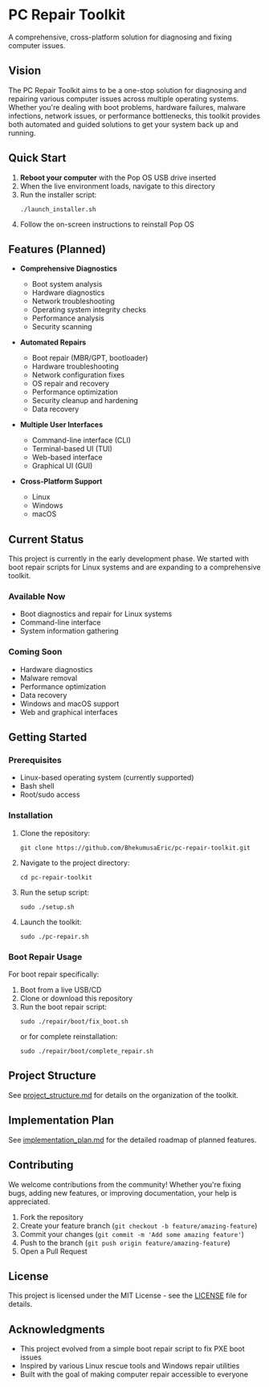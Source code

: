 # PC Repair Toolkit

A comprehensive, cross-platform solution for diagnosing and fixing computer issues.

## Vision

The PC Repair Toolkit aims to be a one-stop solution for diagnosing and repairing various computer issues across multiple operating systems. Whether you're dealing with boot problems, hardware failures, malware infections, network issues, or performance bottlenecks, this toolkit provides both automated and guided solutions to get your system back up and running.

## Quick Start

1. **Reboot your computer** with the Pop OS USB drive inserted
2. When the live environment loads, navigate to this directory
3. Run the installer script:
   ```
   ./launch_installer.sh
   ```
4. Follow the on-screen instructions to reinstall Pop OS

## Features (Planned)

- **Comprehensive Diagnostics**
  - Boot system analysis
  - Hardware diagnostics
  - Network troubleshooting
  - Operating system integrity checks
  - Performance analysis
  - Security scanning

- **Automated Repairs**
  - Boot repair (MBR/GPT, bootloader)
  - Hardware troubleshooting
  - Network configuration fixes
  - OS repair and recovery
  - Performance optimization
  - Security cleanup and hardening
  - Data recovery

- **Multiple User Interfaces**
  - Command-line interface (CLI)
  - Terminal-based UI (TUI)
  - Web-based interface
  - Graphical UI (GUI)

- **Cross-Platform Support**
  - Linux
  - Windows
  - macOS

## Current Status

This project is currently in the early development phase. We started with boot repair scripts for Linux systems and are expanding to a comprehensive toolkit.

### Available Now
- Boot diagnostics and repair for Linux systems
- Command-line interface
- System information gathering

### Coming Soon
- Hardware diagnostics
- Malware removal
- Performance optimization
- Data recovery
- Windows and macOS support
- Web and graphical interfaces

## Getting Started

### Prerequisites

- Linux-based operating system (currently supported)
- Bash shell
- Root/sudo access

### Installation

1. Clone the repository:
   ```
   git clone https://github.com/BhekumusaEric/pc-repair-toolkit.git
   ```

2. Navigate to the project directory:
   ```
   cd pc-repair-toolkit
   ```

3. Run the setup script:
   ```
   sudo ./setup.sh
   ```

4. Launch the toolkit:
   ```
   sudo ./pc-repair.sh
   ```

### Boot Repair Usage

For boot repair specifically:

1. Boot from a live USB/CD
2. Clone or download this repository
3. Run the boot repair script:
   ```
   sudo ./repair/boot/fix_boot.sh
   ```
   or for complete reinstallation:
   ```
   sudo ./repair/boot/complete_repair.sh
   ```

## Project Structure

See [project_structure.md](project_structure.md) for details on the organization of the toolkit.

## Implementation Plan

See [implementation_plan.md](implementation_plan.md) for the detailed roadmap of planned features.

## Contributing

We welcome contributions from the community! Whether you're fixing bugs, adding new features, or improving documentation, your help is appreciated.

1. Fork the repository
2. Create your feature branch (`git checkout -b feature/amazing-feature`)
3. Commit your changes (`git commit -m 'Add some amazing feature'`)
4. Push to the branch (`git push origin feature/amazing-feature`)
5. Open a Pull Request

## License

This project is licensed under the MIT License - see the [LICENSE](LICENSE) file for details.

## Acknowledgments

- This project evolved from a simple boot repair script to fix PXE boot issues
- Inspired by various Linux rescue tools and Windows repair utilities
- Built with the goal of making computer repair accessible to everyone
